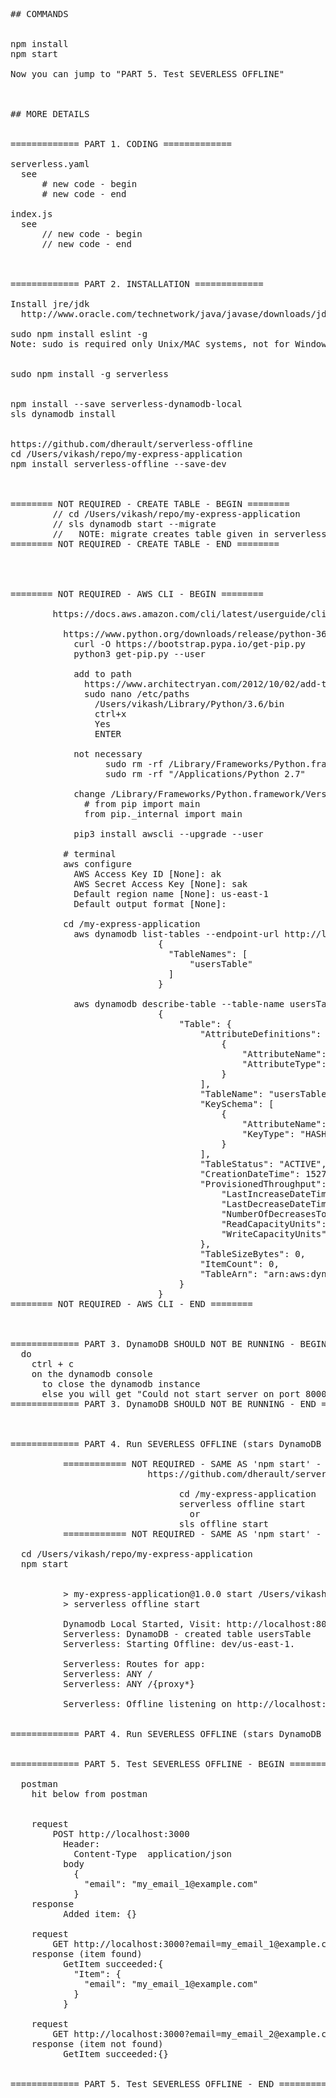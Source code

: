 <pre>


## COMMANDS


npm install
npm start

Now you can jump to "PART 5. Test SEVERLESS OFFLINE"



## MORE DETAILS


============= PART 1. CODING =============

serverless.yaml
  see
      # new code - begin
      # new code - end

index.js
  see
      // new code - begin
      // new code - end



============= PART 2. INSTALLATION =============

Install jre/jdk
  http://www.oracle.com/technetwork/java/javase/downloads/jdk10-downloads-4416644.html

sudo npm install eslint -g
Note: sudo is required only Unix/MAC systems, not for Windows OS


sudo npm install -g serverless


npm install --save serverless-dynamodb-local
sls dynamodb install


https://github.com/dherault/serverless-offline
cd /Users/vikash/repo/my-express-application
npm install serverless-offline --save-dev



======== NOT REQUIRED - CREATE TABLE - BEGIN ========
        // cd /Users/vikash/repo/my-express-application
        // sls dynamodb start --migrate
        //   NOTE: migrate creates table given in serverless.yaml
======== NOT REQUIRED - CREATE TABLE - END ========




======== NOT REQUIRED - AWS CLI - BEGIN ========

        https://docs.aws.amazon.com/cli/latest/userguide/cli-install-macos.html

          https://www.python.org/downloads/release/python-361/
            curl -O https://bootstrap.pypa.io/get-pip.py
            python3 get-pip.py --user

            add to path
              https://www.architectryan.com/2012/10/02/add-to-the-path-on-mac-os-x-mountain-lion/
              sudo nano /etc/paths
                /Users/vikash/Library/Python/3.6/bin
                ctrl+x
                Yes
                ENTER

            not necessary
                  sudo rm -rf /Library/Frameworks/Python.framework/Versions/2.7
                  sudo rm -rf "/Applications/Python 2.7"

            change /Library/Frameworks/Python.framework/Versions/3.6/bin/pip3
              # from pip import main
              from pip._internal import main

            pip3 install awscli --upgrade --user

          # terminal
          aws configure
            AWS Access Key ID [None]: ak
            AWS Secret Access Key [None]: sak
            Default region name [None]: us-east-1         
            Default output format [None]: 

          cd /my-express-application
            aws dynamodb list-tables --endpoint-url http://localhost:8000
                            {
                              "TableNames": [
                                  "usersTable"
                              ]
                            }

            aws dynamodb describe-table --table-name usersTable --endpoint-url http://localhost:8000
                            {
                                "Table": {
                                    "AttributeDefinitions": [
                                        {
                                            "AttributeName": "email",
                                            "AttributeType": "S"
                                        }
                                    ],
                                    "TableName": "usersTable",
                                    "KeySchema": [
                                        {
                                            "AttributeName": "email",
                                            "KeyType": "HASH"
                                        }
                                    ],
                                    "TableStatus": "ACTIVE",
                                    "CreationDateTime": 1527343268.718,
                                    "ProvisionedThroughput": {
                                        "LastIncreaseDateTime": 0.0,
                                        "LastDecreaseDateTime": 0.0,
                                        "NumberOfDecreasesToday": 0,
                                        "ReadCapacityUnits": 1,
                                        "WriteCapacityUnits": 1
                                    },
                                    "TableSizeBytes": 0,
                                    "ItemCount": 0,
                                    "TableArn": "arn:aws:dynamodb:ddblocal:000000000000:table/usersTable"
                                }
                            }
======== NOT REQUIRED - AWS CLI - END ========
  


============= PART 3. DynamoDB SHOULD NOT BE RUNNING - BEGIN =============
  do
    ctrl + c
    on the dynamodb console
      to close the dynamodb instance
      else you will get "Could not start server on port 8000: Address already in use"
============= PART 3. DynamoDB SHOULD NOT BE RUNNING - END =============



============= PART 4. Run SEVERLESS OFFLINE (stars DynamoDB internally) - BEGIN =============

          ============ NOT REQUIRED - SAME AS 'npm start' - BEGIN ==============
                          https://github.com/dherault/serverless-offline

                                cd /my-express-application
                                serverless offline start
                                  or
                                sls offline start
          ============ NOT REQUIRED - SAME AS 'npm start' - END ==============

  cd /Users/vikash/repo/my-express-application
  npm start


          > my-express-application@1.0.0 start /Users/vikash/repo/my-express-application
          > serverless offline start

          Dynamodb Local Started, Visit: http://localhost:8000/shell
          Serverless: DynamoDB - created table usersTable
          Serverless: Starting Offline: dev/us-east-1.

          Serverless: Routes for app:
          Serverless: ANY /
          Serverless: ANY /{proxy*}

          Serverless: Offline listening on http://localhost:3000


============= PART 4. Run SEVERLESS OFFLINE (stars DynamoDB internally) - END =============


============= PART 5. Test SEVERLESS OFFLINE - BEGIN =============

  postman
    hit below from postman


    request
        POST http://localhost:3000
          Header:
            Content-Type  application/json
          body
            {    
              "email": "my_email_1@example.com"
            }
    response
          Added item: {}

    request
        GET http://localhost:3000?email=my_email_1@example.com
    response (item found)
          GetItem succeeded:{
            "Item": {
              "email": "my_email_1@example.com"
            }
          }

    request
        GET http://localhost:3000?email=my_email_2@example.com
    response (item not found)
          GetItem succeeded:{}


============= PART 5. Test SEVERLESS OFFLINE - END =============
</pre>
